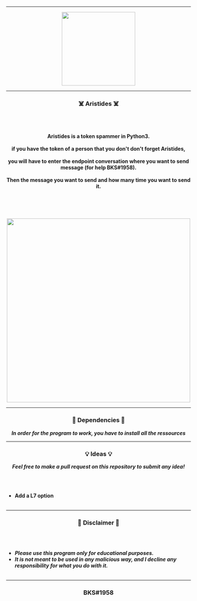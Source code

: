 -----

<p align="center">
<img src="https://user-images.githubusercontent.com/94129991/189526091-0e5983ec-6bf6-4305-b6a0-8e3723c8747c.png", width="200", height="200">
</p>


-----

### <p align="center">☠️ Aristides ☠️</p>

<br><br>
<p align="center">
<strong>
Aristides is a token spammer in Python3.
<br><br>
if you have the token of a person that you don't don't forget Aristides,
<br><br>
you will have to enter the endpoint conversation where you want to send message (for help BKS#1958).
<br><br>
Then the message you want to send and how many time you want to send it.
<br><br><br>
</strong>
</p>
<br>

<p align="center">
<img src="https://user-images.githubusercontent.com/94129991/189529107-49f689e5-abd8-4a8c-b1e4-a5b6d7e6056f.png", width="500", height="500">
</p>

-----

### <p align="center">📀 Dependencies 📀</p>

<p align="center"><strong><i>In order for the program to work, you have to install all the ressources </i></strong</p>

-----

### <p align="center">💡 Ideas 💡</p>

<p align="center"><strong><i>Feel free to make a pull request on this repository to submit any idea!</i></strong</p>

<br><br>
* Add a L7 option
<br><br>

-----

### <p align="center">📌 Disclaimer 📌</p>

<br><br>
* ***Please use this program only for educational purposes.***
* ***It is not meant to be used in any malicious way, and I decline any responsibility for what you do with it.***
<br><br>

-----

### <p align="center">BKS#1958</p>
